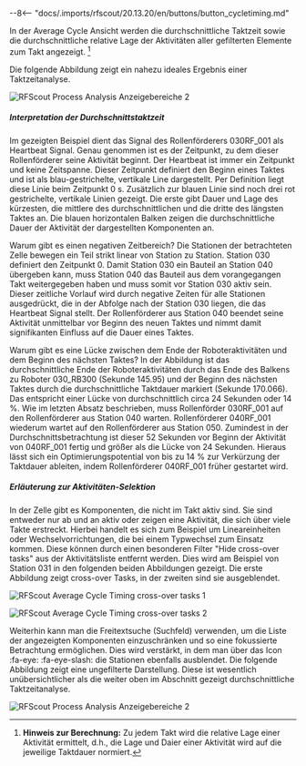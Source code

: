 
--8<-- "docs/.imports/rfscout/20.13.20/en/buttons/button_cycletiming.md"

In der Average Cycle Ansicht werden die durchschnittliche Taktzeit sowie die durchschnittliche relative Lage der Aktivitäten aller gefilterten Elemente zum Takt angezeigt. [^avgCycleTiming_1]
[^avgCycleTiming_1]: **Hinweis zur Berechnung:** Zu jedem Takt wird die relative Lage einer Aktivität ermittelt, d.h., die Lage und Daier einer Aktivität wird auf die jeweilige Taktdauer normiert.

Die folgende Abbildung zeigt ein nahezu ideales Ergebnis einer Taktzeitanalyse.

![RFScout Process Analysis Anzeigebereiche 2](Bilder/RF_SCOUT_process_analysis_anzeigebreich_zeitskala_cycletiming.png)

##### Interpretation der Durchschnittstaktzeit

Im gezeigten Beispiel dient das Signal des Rollenförderers 030RF_001 als Heartbeat Signal. Genau genommen ist es der Zeitpunkt, zu dem dieser Rollenförderer seine Aktivität beginnt. Der Heartbeat ist immer ein Zeitpunkt und keine Zeitspanne. Dieser Zeitpunkt definiert den Beginn eines Taktes und ist als blau-gestrichelte, vertikale Line dargestellt. Per Definition liegt diese Linie beim Zeitpunkt 0 s. Zusätzlich zur blauen Linie sind noch drei rot gestrichelte, vertikale Linien gezeigt. Die erste gibt Dauer und Lage des kürzesten, die mittlere des durchschnittlichen und die dritte des längsten Taktes an. Die blauen horizontalen Balken zeigen die durchschnittliche Dauer der Aktivität der dargestellten Komponenten an.

Warum gibt es einen negativen Zeitbereich? Die Stationen der betrachteten Zelle bewegen ein Teil strikt linear von Station zu Station. Station 030 definiert den Zeitpunkt 0. Damit Station 030 ein Bauteil an Station 040 übergeben kann, muss Station 040 das Bauteil aus dem vorangegangen Takt weitergegeben haben und muss somit vor Station 030 aktiv sein. Dieser zeitliche Vorlauf wird durch negative Zeiten für alle Stationen ausgedrückt, die in der Abfolge nach der Station 030 liegen, die das Heartbeat Signal stellt. Der Rollenförderer aus Station 040 beendet seine Aktivität unmittelbar vor Beginn des neuen Taktes und nimmt damit signifikanten Einfluss auf die Dauer eines Taktes.

Warum gibt es eine Lücke zwischen dem Ende der Roboteraktivitäten und dem Beginn des nächsten Taktes? In der Abbildung ist das durchschnittliche Ende der Roboteraktivitäten durch das Ende des Balkens zu Roboter 030_RB300 (Sekunde 145.95) und der Beginn des nächsten Taktes durch die durchschnittliche Taktdauer markiert (Sekunde 170.066). Das entspricht einer Lücke von durchschnittlich circa 24 Sekunden oder 14 %. Wie im letzten Absatz beschrieben, muss Rollenförder 030RF_001 auf den Rollenförderer aus Station 040 warten. Rollenförderer 040RF_001 wiederum wartet auf den Rollenförderer aus Station 050. Zumindest in der Durchschnittsbetrachtung ist dieser 52 Sekunden vor Beginn der Aktivität von 040RF_001 fertig und größer als die Lücke von 24 Sekunden. Hieraus lässt sich ein Optimierungspotential von bis zu 14 % zur Verkürzung der Taktdauer ableiten, indem Rollenförderer 040RF_001 früher gestartet wird.

##### Erläuterung zur Aktivitäten-Selektion

In der Zelle gibt es Komponenten, die nicht im Takt aktiv sind. Sie sind entweder nur ab und an aktiv oder zeigen eine Aktivität, die sich über viele Takte erstreckt. Hierbei handelt es sich zum Beispiel um Lineareinheiten oder Wechselvorrichtungen, die bei einem Typwechsel zum Einsatz kommen. Diese können durch einen besonderen Filter "Hide cross-over tasks" aus der Aktivitätsliste entfernt werden. Dies wird am Beispiel von Station 031 in den folgenden beiden Abbildungen gezeigt. Die erste Abbildung zeigt cross-over Tasks, in der zweiten sind sie ausgeblendet.

![RFScout Average Cycle Timing cross-over tasks 1](Bilder/RF_Scout_cross-over_tasks_shown.png)

![RFScout Average Cycle Timing cross-over tasks 2](Bilder/RF_Scout_cross-over_tasks_hidden.png)

Weiterhin kann man die Freitextsuche (Suchfeld) verwenden, um die Liste der angezeigten Komponenten einzuschränken und so eine fokussierte Betrachtung ermöglichen. Dies wird verstärkt, in dem man über das Icon :fa-eye: :fa-eye-slash: die Stationen ebenfalls ausblendet. Die folgende Abbildung zeigt eine ungefilterte Darstellung. Diese ist wesentlich unübersichtlicher als die weiter oben im Abschnitt gezeigt durchschnittliche Taktzeitanalyse.

![RFScout Process Analysis Anzeigebereiche 2](Bilder/RF_SCOUT_process_analysis_anzeigebreich_zeitskala_cycletiming_unfiltered.png)
